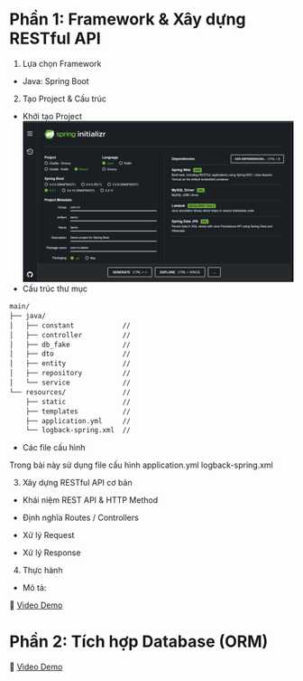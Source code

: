# Phần 1: Framework & Xây dựng RESTful API
1. Lựa chọn Framework
- Java: Spring Boot
2. Tạo Project & Cấu trúc
- Khởi tạo Project
![Ảnh](./img/p1/init.png)
- Cấu trúc thư mục
```bash
main/
├── java/
│   ├── constant            //
│   ├── controller          //
│   ├── db_fake             //
│   ├── dto                 //
│   ├── entity              //
│   ├── repository          //
│   └── service             //
└── resources/              //
    ├── static              //
    ├── templates           //
    ├── application.yml     //
    └── logback-spring.xml  //
```
- Các file cấu hình

Trong bài này sử dụng file cấu hình application.yml logback-spring.xml

3. Xây dựng RESTful API cơ bản
- Khái niệm REST API & HTTP Method

- Định nghĩa Routes / Controllers

- Xử lý Request

- Xử lý Response

4. Thực hành
* Mô tả:

📂 [Video Demo](https://drive.google.com/file/d/1gIilFvD_-ESUGnchqHuUJ1982V7S6lZ6/view?usp=sharing)

# Phần 2: Tích hợp Database (ORM)

📂 [Video Demo](https://drive.google.com/file/d/1RhwdK3DtQWNi7eWxpfokwwT3yl0FTfS2/view?usp=sharing)


